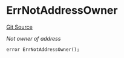 # ErrNotAddressOwner
[Git Source](https://github.com/Crossbell-Box/Crossbell-Contracts/blob/c7f31e42711569b1cb499ae27680e91d1ff85e00/contracts/libraries/Error.sol)

*Not owner of address*


```solidity
error ErrNotAddressOwner();
```

